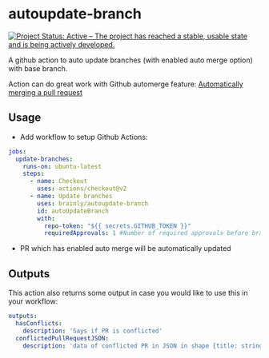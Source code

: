 # autoupdate-branch

[![Project Status: Active – The project has reached a stable, usable state and is being actively developed.](https://www.repostatus.org/badges/latest/active.svg)](https://www.repostatus.org/#active)

A github action to auto update branches (with enabled auto merge option) with base branch.

Action can do great work with Github automerge feature: [Automatically merging a pull request
](https://docs.github.com/en/github/collaborating-with-issues-and-pull-requests/automatically-merging-a-pull-request)


## Usage
- Add workflow to setup Github Actions:
```yaml
jobs:
  update-branches:
    runs-on: ubuntu-latest
    steps:
      - name: Checkout
        uses: actions/checkout@v2
      - name: Update branches
        uses: brainly/autoupdate-branch
        id: autoUpdateBranch
        with:
          repo-token: "${{ secrets.GITHUB_TOKEN }}"
          requiredApprovals: 1 #Number of required approvals before branch should be updated

```
- PR which has enabled auto merge will be automatically updated

## Outputs
This action also returns some output in case you would like to use this in your workflow:
```yaml
outputs:
  hasConflicts:
    description: 'Says if PR is conflicted'
  conflictedPullRequestJSON:
    description: 'data of conflicted PR in JSON in shape {title: string, url: string, user: {login, url, avatarUrl}}'
```
